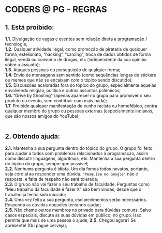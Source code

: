 # CODERS @ PG - REGRAS

## 1. Está proibido:<br />
**1.1.** Divulgação de vagas e eventos sem relação direta a programação / tecnologia;<br />
**1.2.** Qualquer atividade ilegal, como promoção de pirataria de qualquer forma, estelionato, “hacking”, “carding”, troca de dados obtidos de forma ilegal, venda ou consumo de drogas, etc (independente da sua opinião sobre o assunto);<br />
**1.3.** Ataques pessoais ou perseguição de qualquer forma;<br />
**1.4.** Envio de mensagens sem sentido (como sequências longas de stickers ou memes que não se encaixam com o tópico sendo discutido);<br />
**1.5.** Discussões acaloradas fora do tópico do grupo, especialmente aquelas envolvendo religião, política e outros assuntos polêmicos;<br />
**1.6.** “Drive by Shooting” (apenas aparecer no grupo para promover o seu produto ou evento, sem contribuir com mais nada);
<br />
**1.7.** Proibido qualquer manifestação de cunho racista ou homofóbico, contra qualquer membro do grupo ou pessoas externas (especialmente indianos, que são nossos amigos do YouTube);
<br /><br />
## 2. Obtendo ajuda:<br />
**2.1.** Mantenha a sua pergunta dentro do tópico do grupo. O grupo foi feito para ajudar a todos com problemas relacionados à programação, assim como discutir linguagens, algoritmos, etc. Mantenha a sua pergunta dentro do tópico do grupo, sempre que possível;<br />
**2.2.** Nenhuma pergunta é idiota. Um dia fomos todos novatos, portanto, seja cordial ao responder uma dúvida. `"Pesquisa no Google"` não é resposta, e falta de respeito não será tolerada;<br />
**2.3.** O grupo não vai fazer o seu trabalho de faculdade. Perguntas como “Meu trabalho da faculdade é fazer X” são bem vindas, desde que o trabalho já tenha sido iniciado;<br />
**2.4.** Uma vez feita a sua pergunta, esclarecimentos serão necessários. Responda as dúvidas daqueles tentando ajudar;<br />
**2.5.** Não chame outros membros no privado para dúvidas comuns. Salvo casos especiais, discuta as suas dúvidas em público, no grupo. Isso permite que mais de uma pessoa o ajude;
**2.5.** Chegou agora? Se apresente! (Ou pague cerveja);
